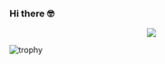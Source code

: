 ### Hi there :nerd_face:

<p align="center">
  <img src="https://github.com/loopDelicious/loopDelicious/blob/master/ezgif.com-gif-maker.gif" />
</p>

<!--
**BorisEkue/BorisEkue** is a ✨ _special_ ✨ repository because its `README.md` (this file) appears on your GitHub profile.

Here are some ideas to get you started:

- 🔭 I’m currently working on ...
- 🌱 I’m currently learning ...
- 👯 I’m looking to collaborate on ...
- 🤔 I’m looking for help with ...
- 💬 Ask me about ...
- 📫 How to reach me: ...
- 😄 Pronouns: ...
- ⚡ Fun fact: ...
-->

<p align="left">
  <!--<img src="https://github-readme-stats.vercel.app/api/top-langs/?username=borisekue&layout=compact" alt="thangchung" />&nbsp;-->
  <!--<img src="https://github-readme-stats.vercel.app/api?username=borisekue&show_icons=true&count_private=true&theme=jolly" alt="thangchung" />-->
</p>


![trophy](https://github-profile-trophy.vercel.app/?username=borisekue)

<!--![Visitors since 08 Mar 2019](http://estruyf-github.azurewebsites.net/api/VisitorHit?user=borisekue&repo=borisekue&countColor=%237B1E7A) -->


